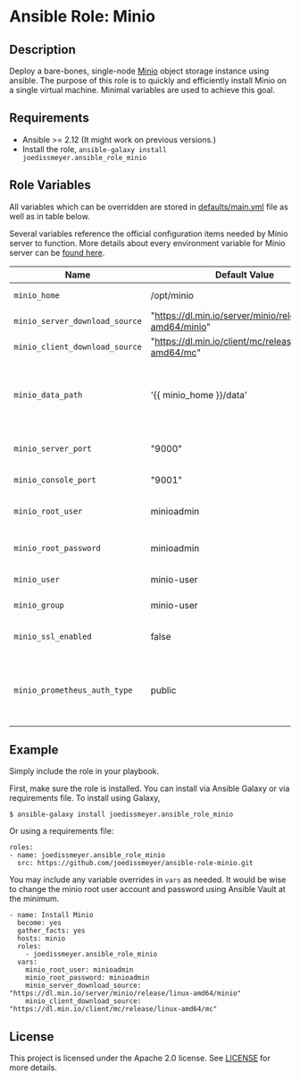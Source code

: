 # Ansible Role: Minio

## Description

Deploy a bare-bones, single-node [Minio](https://min.io/) object storage instance using ansible. The purpose of this role is to quickly and efficiently install Minio on a single virtual machine. Minimal variables are used to achieve this goal.

## Requirements

- Ansible >= 2.12 (It might work on previous versions.)
- Install the role, `ansible-galaxy install joedissmeyer.ansible_role_minio`

## Role Variables

All variables which can be overridden are stored in [defaults/main.yml](defaults/main.yml) file as well as in table below.

Several variables reference the official configuration items needed by Minio server to function. More details about every environment variable for Minio server can be [found here](https://docs.min.io/minio/baremetal/reference/minio-server/minio-server.html).

| Name           | Default Value | Description                        |
| -------------- | ------------- | -----------------------------------|
| `minio_home` | /opt/minio | Home directory for the minio binaries and configuration files. |
| `minio_server_download_source` | "https://dl.min.io/server/minio/release/linux-amd64/minio" | Prometheus installation tasks gets skipped when set to true. |
| `minio_client_download_source` | "https://dl.min.io/client/mc/release/linux-amd64/mc" | Download source of the Minio CLI client. |
| `minio_data_path` | '{{ minio_home }}/data' | Path to directory where Minio will store buckets and object data. Translates to the `MINIO_VOLUMES` configuration variable in the Minio config file. Currently is _static_ to a single item. |
| `minio_server_port`| "9000" | The TCP port that Minio server will bind to for the Object storage (S3) API. |
| `minio_console_port` | "9001" | The TCP port that the Minio server will bind the web console ui. |
| `minio_root_user` | minioadmin | The internal root user account user name. See [MINIO_ROOT_USER](https://docs.min.io/minio/baremetal/reference/minio-server/minio-server.html#envvar.MINIO_ROOT_USER) in Min.io docs. |
| `minio_root_password` | minioadmin | The internal root user password. See [MINIO_ROOT_PASSWORD](https://docs.min.io/minio/baremetal/reference/minio-server/minio-server.html#envvar.MINIO_ROOT_PASSWORD) in Min.io docs. |
| `minio_user` | minio-user | This is the service account used by the Minio systemd unit. |
| `minio_group` | minio-user | This is the group name used by the Minio systemd unit. |
| `minio_ssl_enabled` | false | Intended to be used for enabling TLS in a future version of this role. Not used at this time. |
| `minio_prometheus_auth_type` | public | Specifies the authentication mode for the Prometheus scraping endpoints. Only two options are `jwt` or `public`. See [MINIO_PROMETHEUS_AUTH_TYPE](https://docs.min.io/minio/baremetal/reference/minio-server/minio-server.html#envvar.MINIO_PROMETHEUS_AUTH_TYPE) in Min.io docs for more info |

## Example

Simply include the role in your playbook.

First, make sure the role is installed.
You can install via Ansible Galaxy or via requirements file.
To install using Galaxy,

```shell
$ ansible-galaxy install joedissmeyer.ansible_role_minio
```

Or using a requirements file:

```
roles:
- name: joedissmeyer.ansible_role_minio
  src: https://github.com/joedissmeyer/ansible-role-minio.git
```

You may include any variable overrides in `vars` as needed.
It would be wise to change the minio root user account and password using Ansible Vault at the minimum.

```
- name: Install Minio
  become: yes
  gather_facts: yes
  hosts: minio
  roles:
    - joedissmeyer.ansible_role_minio
  vars:
    minio_root_user: minioadmin
    minio_root_password: minioadmin
    minio_server_download_source: "https://dl.min.io/server/minio/release/linux-amd64/minio"
    minio_client_download_source: "https://dl.min.io/client/mc/release/linux-amd64/mc"
```

## License

This project is licensed under the Apache 2.0 license. See [LICENSE](/LICENSE) for more details.